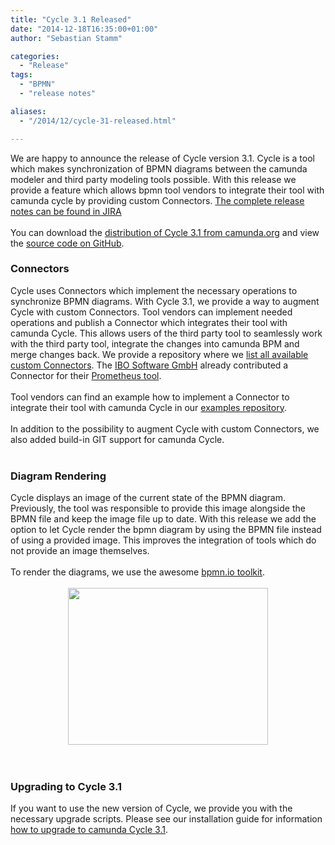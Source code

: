 ```yaml
---
title: "Cycle 3.1 Released"
date: "2014-12-18T16:35:00+01:00"
author: "Sebastian Stamm"

categories:
  - "Release"
tags: 
  - "BPMN"
  - "release notes"

aliases:
  - "/2014/12/cycle-31-released.html"

---
```


We are happy to announce the release of Cycle version 3.1. Cycle is a tool which makes synchronization of BPMN diagrams between the camunda modeler and third party modeling tools possible. With this release we provide a feature which allows bpmn tool vendors to integrate their tool with camunda cycle by providing custom Connectors. <a href="https://app.camunda.com/jira/secure/ReleaseNote.jspa?projectId=10230&amp;version=13500" target="_blank">The complete release notes can be found in JIRA</a><br />
<br />
You can download the <a href="http://camunda.org/download/cycle/" target="_blank">distribution of Cycle 3.1 from camunda.org</a> and view the <a href="https://github.com/camunda/camunda-cycle" target="_blank">source code on GitHub</a>.<br />
<h3>
Connectors</h3>
Cycle uses Connectors which implement the necessary operations to synchronize BPMN diagrams. With Cycle 3.1, we provide a way to augment Cycle with custom Connectors. Tool vendors can implement needed operations and publish a Connector which integrates their tool with camunda Cycle. This allows users of the third party tool to seamlessly work with the third party tool, integrate the changes into camunda BPM and merge changes back. We provide a repository where we&nbsp;<a href="https://github.com/camunda/camunda-cycle-connectors" target="_blank">list all available custom Connectors</a>. The <a href="https://www.ibo.de/ibo.html" target="_blank">IBO Software GmbH</a> already contributed a Connector for their <a href="https://www.ibo.de/prozessmanagement/prozessmanagement-software.html" target="_blank">Prometheus tool</a>.<br />
<br />
Tool vendors can find an example how to implement a Connector to integrate their tool with camunda Cycle in our <a href="https://github.com/camunda/camunda-bpm-examples/tree/master/cycle/camunda-cycle-connector-example" target="_blank">examples repository</a>.<br />
<br />
In addition to the possibility to augment Cycle with custom Connectors, we also added build-in GIT support for camunda Cycle.<br />
<br />
<h3>
Diagram Rendering</h3>
Cycle displays an image of the current state of the BPMN diagram. Previously, the tool was responsible to provide this image alongside the BPMN file and keep the image file up to date. With this release we add the option to let Cycle render the bpmn diagram by using the BPMN file instead of using a provided image. This improves the integration of tools which do not provide an image themselves.<br />
<br />
To render the diagrams, we use the awesome <a href="http://bpmn.io/" target="_blank">bpmn.io toolkit</a>.<br />
<br />
<div class="separator" style="clear: both; text-align: center;">
<a href="http://2.bp.blogspot.com/-6ahEAly2UFU/VI_zysQvnMI/AAAAAAAACn0/LbHcz_bJCHQ/s1600/screenshot_cycle.PNG" imageanchor="1" style="margin-left: 1em; margin-right: 1em;"><img border="0" src="http://2.bp.blogspot.com/-6ahEAly2UFU/VI_zysQvnMI/AAAAAAAACn0/LbHcz_bJCHQ/s1600/screenshot_cycle.PNG" height="251" width="320" /></a></div>
<br />
<br />
<h3>
Upgrading to Cycle 3.1</h3>
If you want to use the new version of Cycle, we provide you with the necessary upgrade scripts. Please see our installation guide for information <a href="http://stage.docs.camunda.org/guides/installation-guide/camunda-cycle/#migration" target="_blank">how to upgrade to camunda Cycle 3.1</a>.